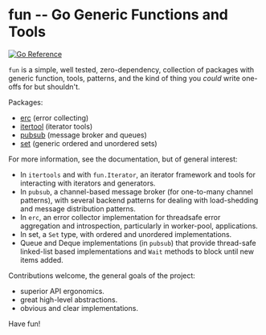 # fun -- Go Generic Functions and Tools

[![Go Reference](https://pkg.go.dev/badge/github.com/tychoish/fun.svg)](https://pkg.go.dev/github.com/tychoish/fun)

``fun`` is a simple, well tested, zero-dependency, collection of
packages with generic function, tools, patterns, and the kind of thing
you *could* write one-offs for but shouldn't.

Packages:

- [erc](https://pkg.go.dev/github.com/tychoish/fun/erc) (error collecting)
- [itertool](https://pkg.go.dev/github.com/tychoish/fun/itertool) (iterator tools)
- [pubsub](https://pkg.go.dev/github.com/tychoish/fun/pubsub) (message broker
  and queues)
- [set](https://pkg.go.dev/github.com/tychoish/fun/set) (generic
  ordered and unordered sets)

For more information, see the documentation, but of general interest:

- In `itertools` and with `fun.Iterator`, an iterator framework and
  tools for interacting with iterators and generators.
- In `pubsub`, a channel-based message broker (for one-to-many channel
  patterns), with several backend patterns for dealing with
  load-shedding and message distribution patterns.
- In `erc`, an error collector implementation for threadsafe error
  aggregation and introspection, particularly in worker-pool,
  applications.
- In set, a `Set` type, with ordered and unordered implementations.
- Queue and Deque implementations (in `pubsub`) that provide
  thread-safe linked-list based implementations and `Wait` methods to
  block until new items added.

Contributions welcome, the general goals of the project:

- superior API ergonomics.
- great high-level abstractions.
- obvious and clear implementations.

Have fun!
